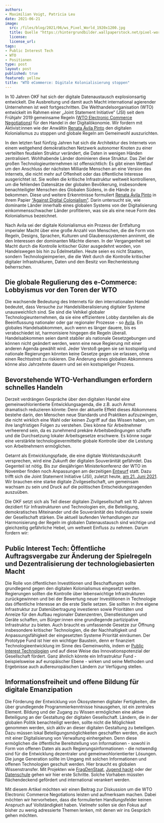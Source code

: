 ```yaml
---
authors:
- Maximilian Voigt, Patricia Leu
date: 2021-06-21
image:
  src: /files/blog/2021/06/ws_Pixel_World_1920x1200.jpg
  title: Quelle "https://hintergrundbilder.wallpaperstock.net/pixel-world-wallpapers_w22479.html"
  license:
  license_url:
tags:
- Public Interest Tech 
- WTO
- Positionen
type: post
layout: post
published: true
featured: yellow
title: "WTO eCommerce: Digitale Kolonialisierung stoppen"
---
```

In 10 Jahren OKF hat sich der digitale Datenaustausch explosionsartig entwickelt. Die Ausbreitung und damit auch Macht international agierender Unternehmen ist weit fortgeschritten. Die Welthandelsorganisation (WTO) entwickelt im Rahmen einer „Joint Statement Initiative“ (JSI) seit dem Frühjahr 2019 gemeinsame Regeln ([WTO Electronic Commerce Negotiations](https://www.bilaterals.org/IMG/pdf/wto_plurilateral_ecommerce_draft_consolidated_text.pdf)) für den Handel in der Digitalökonomie. Wir fordern mit Aktivist:innen wie der Anwältin [Renata Ávila Pinto](https://de.wikipedia.org/wiki/Renata_Ávila_Pinto) den digitalen Kolonialismus zu stoppen und globale Regeln am Gemeinwohl auszurichten.

In den letzten fast fünfzig Jahren hat sich die Architektur des Internets von einem weitgehend demokratischen Netzwerk autonomer Knoten zu einer verteilten feudalen Struktur verändert, die Daten in wenigen Händen zentralisiert. Wohlhabende Länder dominieren diese Struktur. Das Ziel der großen Technologieunternehmen ist offensichtlich: Es gibt einen Wettlauf um den Anschluss der nächsten Milliarde Menschen an eine Version des Internets, die nicht mehr auf Offenheit oder das öffentliche Interesse ausgerichtet ist. Sie wollen die kritische Infrastruktur weltweit kontrollieren, um die fehlenden Datensätze der globalen Bevölkerung, insbesondere benachteiligter Menschen des Globalen Südens, in die Hände zu bekommen. Diese und weitere Erkenntnisse formuliert [Renata Ávila Pinto](https://de.wikipedia.org/wiki/Renata_Ávila_Pinto) in ihrem Papier [“Against Digital Colonialism”](https://autonomy.work/wp-content/uploads/2020/09/Avila.pdf). Darin untersucht sie, wie dominante Länder innerhalb eines globalen Systems von der Digitalisierung einkommensschwacher Länder profitieren, was sie als eine neue Form des Kolonialismus bezeichnet.

Nach Avila sei der digitale Kolonialismus ein Prozess der Entfaltung imperialer Macht über eine große Anzahl von Menschen, die die Form von Regeln, Designs, Sprachen, Kulturen und Glaubenssystemen annimmt, die den Interessen der dominanten Mächte dienen. In der Vergangenheit sei Macht durch die Kontrolle kritischer Güter ausgedehnt worden, von Handelswegen bis hin zu Edelmetallen. Heute seien es nicht Staaten, sondern Technologieimperien, die die Welt durch die Kontrolle kritischer digitaler Infrastrukturen, Daten und den Besitz von Rechenleistung beherrschen.


## Die globale Regulierung des e-Commerce: Lobbyismus vor den Toren der WTO
Die wachsende Bedeutung des Internets für den internationalen Handel bedeutet, dass Versuche zur Handelsliberalisierung digitaler Systeme unausweichlich sind. Sie sind die Vehikel globaler Technologieunternehmen, da sie eine effizientere Lobby darstellen als die Beeinflussung nationaler oder gar regionaler Prozesse - so [Ávila](https://de.wikipedia.org/wiki/Renata_Ávila_Pinto). Ein globales Handelsabkommen, auch wenn es länger dauere, bis es verabschiedet ist, harmonisiere hingegen die Regeln überall. Handelsabkommen seien damit stabiler als nationale Gesetzgebungen und können nicht geändert werden, wenn eine neue Regierung mit einer anderen Agenda gewählt wird. Jeder Verstoß gegen sie sei kostspielig und nationale Regierungen könnten keine Gesetze gegen sie erlassen, ohne einen Rechtsstreit zu riskieren. Die Änderung eines globalen Abkommens könne also Jahrzehnte dauern und sei ein kostspieliger Prozess.


## Bevorstehende WTO-Verhandlungen erfordern schnelles Handeln
Derzeit verdrängen Gespräche über den digitalen Handel eine gemeinwohlorientierte Entwicklungsagenda, die z.B. auch Armut dramatisch reduzieren könnte: Denn der aktuelle Effekt dieses Abkommens bestehe darin, den Menschen neue Standards und Praktiken aufzuzwingen, die nicht wirklich eine Wahl oder keinen Zugriff auf das Wissen haben, um ihre langfristigen Folgen zu verstehen. Dies könne für Arbeitnehmer verheerend sein, da es zunehmend prekäre Arbeitsbedingungen schaffe und die Durchsetzung lokaler Arbeitsgesetze erschwere. Es könne sogar eine verstärkte technologievermittelte globale Kontrolle über die Leistung von Arbeitnehmern ermöglichen.

Getarnt als Entwicklungspfade, die eine digitale Wohlstandszukunft versprechen, wird eine Zukunft der digitalen Souveränität gefährdet. Das Gegenteil ist nötig. Bis zur diesjährigen Ministerkonferenz der WTO im November finden noch Anpassungen am derzeitigen [Entwurf](https://www.bilaterals.org/IMG/pdf/wto_plurilateral_ecommerce_draft_consolidated_text.pdf) statt. Dazu trifft sich die Joint Statement Initiative (JSI), zuletzt heute, [am 21. Juni 2021](https://www.wto.org/english/news_e/events_e/events_by_year_e.htm?Year=2021#mon06). Wir brauchen eine starke digitale Zivilgesellschaft, um gemeinsam wachsam zu sein und Druck auf die politischen Entscheidungstragenden auszuüben.

Die OKF setzt sich als Teil dieser digitalen Zivilgesellschaft seit 10 Jahren dezidiert für Infrastrukturen und Technologien ein, die Beteiligung, demokratisches Miteinander und die Souveränität des Individuums sowie der Gesellschaft stärken. Die aktuell laufenden Verhandlungen zur Harmonisierung der Regeln im globalen Datenaustausch sind wichtige und gleichzeitig gefährliche Hebel, um weltweit Einfluss zu nehmen. Darum fordern wir:


## Public Interest Tech: Öffentliche Auftragsvergabe zur Änderung der Spielregeln und Dezentralisierung der technologiebasierten Macht
Die Rolle von öffentlichen Investitionen und Beschaffungen sollte grundlegend gegen den digitalen Kolonialismus eingesetzt werden. Regierungen sollten die Kontrolle über lebenswichtige Infrastrukturen zurückgewinnen und bei der Bewertung neuer Investitionen in Technologie das öffentliche Interesse an die erste Stelle setzen. Sie sollten in ihre eigene Infrastruktur zur Datenübertragung investieren sowie Prioritäten und Anreize für den Aufbau regionaler Datenzentren, Dienstleistungen und Geräte schaffen, um Bürger:innen eine grundlegende partizipative Infrastruktur zu bieten. Auch braucht es umfassende Gesetze zur Öffnung insbesondere kritischer Technologien, die der Nachhaltigkeit und Anpassungsfähigkeit der eingesetzten Systeme Priorität einräumen. Der Prototype Fund ist hier ein wichtiger Baustein, denn er finanziert Technologieentwicklung im Sinne des Gemeinwohls, indem er [Public Interest Technologien](https://prototypefund.de/) und auf diese Weise das Innovationspotenzial der Gesellschaft fördert. Ganz ähnlich könnte ein Infrastruktur Fund - beispielsweise auf europäischer Ebene - wirken und seine Methoden und Ergebnisse auch außereuropäischen Ländern zur Verfügung stellen.


## Informationsfreiheit und offene Bildung für digitale Emanzipation
Die Förderung der Entwicklung von Ökosystemen digitaler Fertigkeiten, die über grundlegende Programmierkenntnisse hinausgehen, ist ein zentrales Element. Bildung und der Zugang zu Wissen ermöglichen eine aktive Beteiligung an der Gestaltung der digitalen Gesellschaft. Ländern, die in der globalen Politik benachteiligt werden, sollte nicht die Möglichkeit genommen werden, sich aktiv an dieser digitalen Gestaltung zu beteiligen. Dazu müssen lokal Beteiligungsmöglichkeiten geschaffen werden, die auch mit einer Digitalisierung von Verwaltung einhergehen. Denn diese ermöglichen die öffentliche Bereitstellung von Informationen - sowohl in Form von offenen Daten als auch Regierungsinformationen - die notwendig sind für die Entwicklung dezentraler und gemeinwohlorientierter Lösungen. Die junge Generation sollte im Umgang mit solchen Informationen und offenen Technologien geschult werden. Hier braucht es globalen Wissenstransfer. Mit Projekten wie [FragDenStaat](https://fragdenstaat.de), [Jugend hackt](https://jugendhackt.org) oder der [Datenschule](https://datenschule.de) gehen wir hier erste Schritte. Solche Vorhaben müssten flächendeckend gefördert und international verankert werden.

Mit diesem Artikel möchten wir einen Beitrag zur Diskussion um die WTO Electronic Commerce Negotiations leisten und aufmerksam machen. Dabei möchten wir hervorheben, dass die formulierten Handlungsfelder keinen Anspruch auf Vollständigkeit haben. Vielmehr sollen sie den Fokus auf bisher zu wenig adressierte Themen lenken, mit denen wir ins Gespräch gehen möchten.
